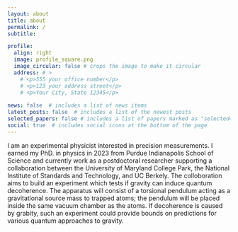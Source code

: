 ```yaml
---
layout: about
title: about
permalink: /
subtitle:

profile:
  align: right
  image: profile_square.png
  image_circular: false # crops the image to make it circular
  address: # >
    # <p>555 your office number</p>
    # <p>123 your address street</p>
    # <p>Your City, State 12345</p>
  
news: false  # includes a list of news items
latest_posts: false  # includes a list of the newest posts
selected_papers: false # includes a list of papers marked as "selected={true}"
social: true  # includes social icons at the bottom of the page
---
```

<!-- I may not know what I am doing but I am good at it. I am a human doing human things humanly.  -->
I am an experimental physicist interested in precision measurements. I earned my PhD. in physics in 2023 from Purdue Indianapolis School of Science and currently work as a postdoctoral researcher supporting a collaboration between the University of Maryland College Park, the National Institute of Standards and Technology, and UC Berkely. The colloboration aims to build an experiment which tests if gravity can induce quantum decoherence. The apparatus will consist of a torsional pendulum acting as a gravitational source mass to trapped atoms; the pendulum will be placed inside the same vacuum chamber as the atoms. If decoherence is caused by grabity, such an experiment could provide bounds on predictions for various quantum approaches to gravity.

<!-- I am a drummer who tries to know something about physics. I earned my PhD. - not in drums - but in physics in 2023. As a PhD candidate at Purdue Indianapolis, I worked in a precision measurement group focused on detecting deviations from Newton’s second law of gravitation between objects at submicron separations. I successfully defended my thesis in 2023 and continue to look for new ways to make contributions to interesting problems. -->


<!-- I am a physicist who recently completed a 1-year SMART Scholarship service commitment at the National Geospatial-Intelligence Agency (NGA) as a geodetic surveyor. During my time there, I carried out gravitational surveys and engaged with companies developing quantum based absolute gravimeters. Prior to the NGA, I was a physics PhD candidate at Purdue Indianapolis. His research focused on detecting deviations from Newton’s second law of gravitation for objects at submicron separations. I successfully defended my thesis in 2023 and continue to look for new ways to make contributions to interesting problems. -->

<!-- I am a physicist working with a precision measurement group developing experiments to measure short range interactions. I have been involved in developing a mechanical measurements probing interactions in the submicron regime. I have also been involved in the initial stages of development for an experiment in which a gravitational interaction is used to induce a $$\Pi$$-pulse in a nanosphere. -->